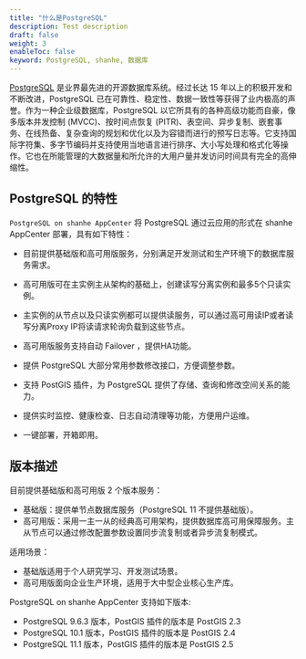 ```yaml
---
title: "什么是PostgreSQL"
description: Test description
draft: false
weight: 3
enableToc: false
keyword: PostgreSQL, shanhe, 数据库
---
```


[PostgreSQL](https://www.postgresql.org/) 是业界最先进的开源数据库系统。经过长达 15 年以上的积极开发和不断改进，PostgreSQL 已在可靠性、稳定性、数据一致性等获得了业内极高的声誉。作为一种企业级数据库，PostgreSQL 以它所具有的各种高级功能而自豪，像多版本并发控制 (MVCC)、按时间点恢复 (PITR)、表空间、异步复制、嵌套事务、在线热备、复杂查询的规划和优化以及为容错而进行的预写日志等。它支持国际字符集、多字节编码并支持使用当地语言进行排序、大小写处理和格式化等操作。它也在所能管理的大数据量和所允许的大用户量并发访问时间具有完全的高伸缩性。

## PostgreSQL 的特性

`PostgreSQL on shanhe AppCenter` 将 PostgreSQL 通过云应用的形式在 shanhe AppCenter 部署，具有如下特性：

- 目前提供基础版和高可用版服务，分别满足开发测试和生产环境下的数据库服务需求。

- 高可用版可在主实例主从架构的基础上，创建读写分离实例和最多5个只读实例。

- 主实例的从节点以及只读实例都可以提供读服务，可以通过高可用读IP或者读写分离Proxy IP将读请求轮询负载到这些节点。

- 高可用版服务支持自动 Failover ，提供HA功能。

- 提供 PostgreSQL 大部分常用参数修改接口，方便调整参数。

- 支持 PostGIS 插件，为 PostgreSQL 提供了存储、查询和修改空间关系的能力。

- 提供实时监控、健康检查、日志自动清理等功能，方便用户运维。

- 一键部署，开箱即用。

## 版本描述

目前提供基础版和高可用版 2 个版本服务：

- 基础版：提供单节点数据库服务（PostgreSQL 11 不提供基础版）。
- 高可用版：采用一主一从的经典高可用架构，提供数据库高可用保障服务。主从节点可以通过修改配置参数设置同步流复制或者异步流复制模式。

适用场景：

- 基础版适用于个人研究学习、开发测试场景。
- 高可用版面向企业生产环境，适用于大中型企业核心生产库。

PostgreSQL on shanhe AppCenter 支持如下版本:

- PostgreSQL 9.6.3 版本，PostGIS 插件的版本是 PostGIS 2.3
- PostgreSQL 10.1 版本，PostGIS 插件的版本是 PostGIS 2.4
- PostgreSQL 11.1 版本，PostGIS 插件的版本是 PostGIS 2.5